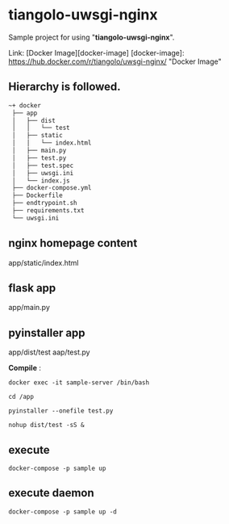 # tiangolo-uwsgi-nginx

Sample project for using "**tiangolo-uwsgi-nginx**".

Link: [Docker Image][docker-image]
[docker-image]: https://hub.docker.com/r/tiangolo/uwsgi-nginx/ "Docker Image"

## Hierarchy is followed.
```markdown
~+ docker
 ├── app
 │   ├── dist
 │   │   └── test
 │   ├── static
 │   │   └── index.html 
 │   ├── main.py
 │   ├── test.py
 │   ├── test.spec
 │   ├── uwsgi.ini
 │   └── index.js
 ├── docker-compose.yml
 ├── Dockerfile
 ├── endtrypoint.sh
 ├── requirements.txt
 └── uwsgi.ini
```

## nginx homepage content
app/static/index.html

## flask app
app/main.py

## pyinstaller app
app/dist/test
aap/test.py

**Compile** :
```
docker exec -it sample-server /bin/bash

cd /app

pyinstaller --onefile test.py

nohup dist/test -sS &
```

## execute
```
docker-compose -p sample up
```

## execute daemon
```
docker-compose -p sample up -d
```


